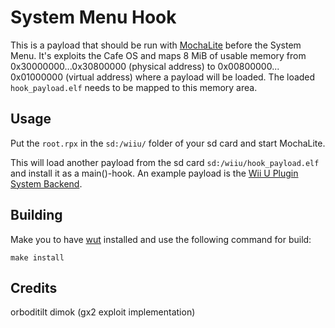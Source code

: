 # System Menu Hook
This is a payload that should be run with [MochaLite](https://github.com/wiiu-env/MochaLite) before the System Menu.
It's exploits the Cafe OS and maps 8 MiB of usable memory from 0x30000000...0x30800000 (physical address) to 0x00800000... 0x01000000 (virtual address) where a payload will be loaded.
The loaded `hook_payload.elf` needs to be mapped to this memory area.

## Usage
Put the `root.rpx` in the `sd:/wiiu/` folder of your sd card and start MochaLite.

This will load another payload from the sd card `sd:/wiiu/hook_payload.elf` and install it as a main()-hook. An example payload is the [Wii U Plugin System Backend](https://github.com/wiiu-env/WiiUPluginLoaderBackend).

## Building
Make you to have [wut](https://github.com/devkitPro/wut/) installed and use the following command for build:
```
make install
```

## Credits
orboditilt
dimok (gx2 exploit implementation)